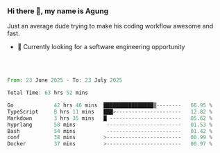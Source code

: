 ### Hi there 👋, my name is Agung
Just an average dude trying to make his coding workflow awesome and fast.

<!--
**agungfir98/agungfir98** is a ✨ _special_ ✨ repository because its `README.md` (this file) appears on your GitHub profile.
-->

- 🔭 Currently looking for a software engineering opportunity
<br/>
<br/>
<!--START_SECTION:waka-->

```rust
From: 23 June 2025 - To: 23 July 2025

Total Time: 63 hrs 52 mins

Go             42 hrs 46 mins  ████████████████▒--------   66.95 %
TypeScript     8 hrs 11 mins   ███>---------------------   12.82 %
Markdown       3 hrs 35 mins   █ -----------------------   05.62 %
hyprlang       58 mins          ------------------------   01.53 %
Bash           54 mins          ------------------------   01.42 %
conf           38 mins         >------------------------   00.99 %
Docker         37 mins         >------------------------   00.97 %
```

<!--END_SECTION:waka-->
